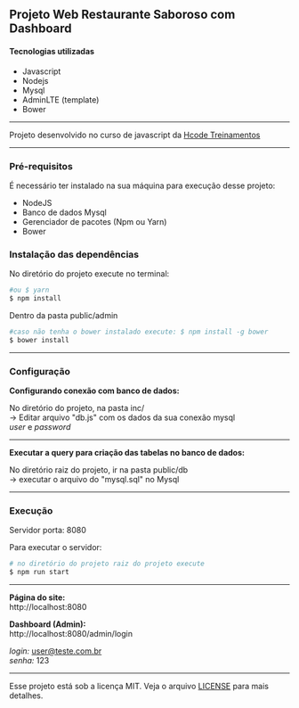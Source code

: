 ## Projeto Web Restaurante Saboroso com Dashboard


#### Tecnologias utilizadas

- Javascript
- Nodejs
- Mysql
- AdminLTE (template)
- Bower

---

Projeto desenvolvido no curso de javascript da [Hcode Treinamentos](https://www.hcode.com.br)

---
### Pré-requisitos

É necessário ter instalado na sua máquina para execução desse projeto:
- NodeJS
- Banco de dados Mysql
- Gerenciador de pacotes (Npm ou Yarn)
- Bower

### Instalação das dependências

No diretório do projeto execute no terminal:
```bash
#ou $ yarn
$ npm install 
```
Dentro da pasta public/admin
```bash
#caso não tenha o bower instalado execute: $ npm install -g bower
$ bower install
```
---

### Configuração

<strong>Configurando conexão com banco de dados:</strong>

No diretório do projeto, na pasta inc/ <br />
-> Editar arquivo "db.js" com os dados da sua conexão mysql <br />
<i> user </i> e <i> password </i>

---
<strong>Executar a query para criação das tabelas no banco de dados:</strong>

No diretório raiz do projeto, ir na pasta public/db <br />
-> executar o arquivo do "mysql.sql" no Mysql

---

### Execução

Servidor porta: 8080

Para executar o servidor: <br />

```bash
# no diretório do projeto raiz do projeto execute
$ npm run start
```
---
<strong>Página do site:</strong> <br />
http://localhost:8080

<strong>Dashboard (Admin):</strong> <br />
http://localhost:8080/admin/login

<i>login:</i> user@teste.com.br <br />
<i>senha:</i> 123

---

Esse projeto está sob a licença MIT. Veja o arquivo [LICENSE]() para mais detalhes.